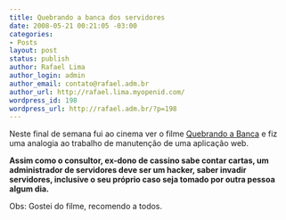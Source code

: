 ```yaml
---
title: Quebrando a banca dos servidores
date: 2008-05-21 00:21:05 -03:00
categories:
- Posts
layout: post
status: publish
author: Rafael Lima
author_login: admin
author_email: contato@rafael.adm.br
author_url: http://rafael.lima.myopenid.com/
wordpress_id: 198
wordpress_url: http://rafael.adm.br/?p=198
---
```


Neste final de semana fui ao cinema ver o filme <a href="http://www.youtube.com/watch?v=NGFoCtDUGy8">Quebrando a Banca</a> e fiz uma analogia ao trabalho de manuten&ccedil;&atilde;o de uma aplica&ccedil;&atilde;o web.

<strong>Assim como o consultor, ex-dono de cassino sabe contar cartas, um administrador de servidores deve ser um hacker, saber invadir servidores, inclusive o seu pr&oacute;prio caso seja tomado por outra pessoa algum dia.</strong>

Obs: Gostei do filme, recomendo a todos.
